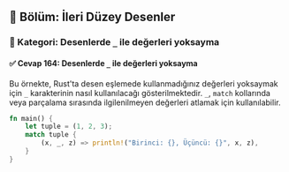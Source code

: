 ## 📘 Bölüm: İleri Düzey Desenler  
### 🔹 Kategori: Desenlerde `_` ile değerleri yoksayma  
#### ✅ Cevap 164: Desenlerde `_` ile değerleri yoksayma

Bu örnekte, Rust'ta desen eşlemede kullanmadığınız değerleri yoksaymak için `_` karakterinin nasıl kullanılacağı gösterilmektedir. `_`, `match` kollarında veya parçalama sırasında ilgilenilmeyen değerleri atlamak için kullanılabilir.

```rust
fn main() {
    let tuple = (1, 2, 3);
    match tuple {
        (x, _, z) => println!("Birinci: {}, Üçüncü: {}", x, z),
    }
}
```
